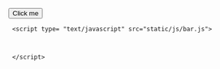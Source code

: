 <button onclick="myFunction()">Click me</button>

<p id="demo"></p>


     <script type= "text/javascript" src="static/js/bar.js"> 
     
     
     
     </script>

<script>
function myFunction() {
    document.getElementById("demo").innerHTML = "Hello World";
}
</script>
